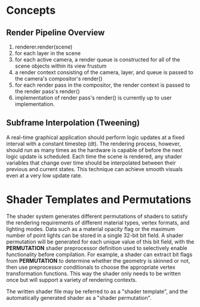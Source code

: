 # Concepts

## Render Pipeline Overview

1. renderer.render(scene)
2. for each layer in the scene
3. for each active camera, a render queue is constructed for all of the scene objects within its view frustum
4. a render context consisting of the camera, layer, and queue is passed to the camera's compositor's render()
5. for each render pass in the compositor, the render context is passed to the render pass's render()
6. implementation of render pass's render() is currently up to user implementation.

## Subframe Interpolation (Tweening)

A real-time graphical application should perform logic updates at a fixed interval with a constant timestep (dt). The rendering process, however, should run as many times as the hardware is capable of before the next logic update is scheduled. Each time the scene is rendered, any shader variables that change over time should be interpolated between their previous and current states. This technique can achieve smooth visuals even at a very low update rate.

# Shader Templates and Permutations

The shader system generates different permutations of shaders to satisfy the rendering requirements of different material types, vertex formats, and lighting modes. Data such as a material opacity flag or the maximum number of point lights can be stored in a single 32-bit bit field. A shader permutation will be generated for each unique value of this bit field, with the __PERMUTATION__ shader preprocessor definition used to selectively enable functionality before compilation. For example, a shader can extract bit flags from __PERMUTATION__ to determine whether the geometry is skinned or not, then use preprocessor conditionals to choose the appropriate vertex transformation functions. This way the shader only needs to be written once but will support a variety of rendering contexts.

The written shader file may be referred to as a "shader template", and the automatically generated shader as a "shader permutation".


